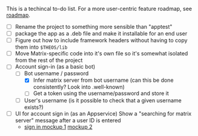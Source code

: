 This is a techincal to-do list. For a more user-centric feature roadmap, see [roadmap](roadmap.md).

* [ ] Rename the project to something more sensible than "apptest"
* [ ] package the app as a .deb file and make it installable for an end user
* [ ] Figure out how to include framework headers without having to copy them into `$THEOS/lib`
* [ ] Move Matrix-specific code into it's own file so it's somewhat isolated from the rest of the project
* [ ] Account sign-in (as a basic bot)
  * [ ] Bot username / password
    * [x] Infer matrix server from bot username (can this be done consistently? Look into .well-known)
    * [ ] Get a token using the username/password and store it
  * [ ] User's username (is it possible to check that a given username exists?)
* [ ] UI for account sign in (as an Appservice)
      Show a "searching for matrix server" message after a user ID is entered
  * [sign in mockup 1](./design/mockup1.png) [mockup 2](./design/mockup2.png)
